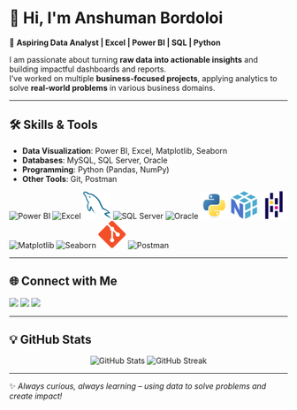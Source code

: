 # 👋 Hi, I'm Anshuman Bordoloi  

🚀 **Aspiring Data Analyst | Excel | Power BI | SQL | Python**  

I am passionate about turning **raw data into actionable insights** and building impactful dashboards and reports.  
I’ve worked on multiple **business-focused projects**, applying analytics to solve **real-world problems** in various business domains.  

---

## 🛠️ Skills & Tools  

- **Data Visualization**: Power BI, Excel, Matplotlib, Seaborn  
- **Databases**: MySQL, SQL Server, Oracle  
- **Programming**: Python (Pandas, NumPy)  
- **Other Tools**: Git, Postman  

<p align="left">
  <!-- Visualization Tools -->
  <img src="https://img.icons8.com/color/48/000000/power-bi.png" alt="Power BI"/>
  <img src="https://img.icons8.com/color/48/000000/microsoft-excel-2019--v1.png" alt="Excel"/>
  
  <!-- Databases -->
  <img src="https://github.com/devicons/devicon/blob/master/icons/mysql/mysql-original.svg" alt="MySQL" width="50"/>
  <img src="https://img.icons8.com/color/48/000000/microsoft-sql-server.png" alt="SQL Server"/>
  <img src="https://img.icons8.com/color/48/000000/oracle-logo.png" alt="Oracle"/>
  
  <!-- Languages & Libraries -->
  <img src="https://github.com/devicons/devicon/blob/master/icons/python/python-original.svg" alt="Python" width="50"/>
  <img src="https://github.com/devicons/devicon/blob/master/icons/numpy/numpy-original.svg" alt="NumPy" width="50"/>
  <img src="https://github.com/devicons/devicon/blob/master/icons/pandas/pandas-original.svg" alt="Pandas" width="50"/>
  <img src="https://upload.wikimedia.org/wikipedia/commons/8/84/Matplotlib_icon.svg" alt="Matplotlib" width="50"/>
  <img src="https://seaborn.pydata.org/_images/logo-mark-lightbg.svg" alt="Seaborn" width="50"/>

  <!-- Other Tools -->
  <img src="https://github.com/devicons/devicon/blob/master/icons/git/git-original.svg" alt="Git" width="50"/>
  <img src="https://www.vectorlogo.zone/logos/getpostman/getpostman-icon.svg" alt="Postman" width="50"/>
</p>

---

## 🌐 Connect with Me  

<p align="left">
  <a href="https://codebasics.io/portfolio/Anshuman-Bordoloi"><img src="https://img.shields.io/badge/Portfolio-000?style=for-the-badge&logo=About.me&logoColor=white" /></a>
  <a href="https://www.linkedin.com/in/bordoloi-anshuman/"><img src="https://img.shields.io/badge/LinkedIn-0077B5?style=for-the-badge&logo=linkedin&logoColor=white" /></a>
  <a href="mailto:bordoloi.a08@gmail.com"><img src="https://img.shields.io/badge/Email-D14836?style=for-the-badge&logo=gmail&logoColor=white" /></a>
</p>  

---

## 💡 GitHub Stats  

<p align="center">
  <img src="https://github-readme-stats.vercel.app/api?username=AnshumanB08&show_icons=true&theme=radical" alt="GitHub Stats" width="44%"/>
  <img src="https://github-readme-streak-stats.herokuapp.com/?user=AnshumanB08&theme=radical" alt="GitHub Streak" width="46%"/>
</p>  

---

✨ *Always curious, always learning – using data to solve problems and create impact!*  

